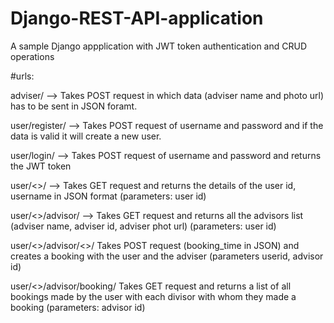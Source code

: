 # Django-REST-API-application
A sample Django appplication with JWT token authentication and CRUD operations

#urls:

 adviser/ --> Takes POST request in which data (adviser name and photo url) has to be sent in JSON foramt.
 
 user/register/ --> Takes POST request of username and password and if the data is valid it will create a new user.
 
 user/login/    --> Takes POST request of username and password and returns the JWT token 
 
 user/<<user id>>/     --> Takes GET request and returns the details of the user id, username in JSON format (parameters: user id)
 
 user/<<id>>/advisor/ --> Takes GET request and returns all the advisors list (adviser name, adviser id, adviser phot url) (parameters: user id)
 
 user/<<id>>/advisor/<<adviser-id>>/ Takes POST request (booking_time in JSON) and creates a booking with the user and the adviser (parameters userid, advisor id)
 
 user/<<id>>/advisor/booking/ Takes GET request and returns a list of all bookings made by the user with each divisor with whom they made a booking (parameters: advisor id)

 
